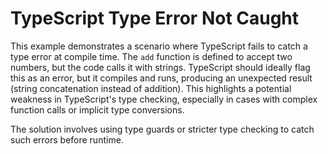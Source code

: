 # TypeScript Type Error Not Caught

This example demonstrates a scenario where TypeScript fails to catch a type error at compile time.  The `add` function is defined to accept two numbers, but the code calls it with strings.  TypeScript should ideally flag this as an error, but it compiles and runs, producing an unexpected result (string concatenation instead of addition).  This highlights a potential weakness in TypeScript's type checking, especially in cases with complex function calls or implicit type conversions.

The solution involves using type guards or stricter type checking to catch such errors before runtime.